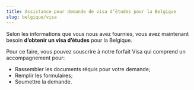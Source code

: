 ```yaml
---
title: Assistance pour demande de visa d’études pour la Belgique
slug: belgique/visa
---
```

Selon les informations que vous nous avez fournies, vous avez maintenant besoin **d’obtenir un visa d’études** pour la Belgique.

Pour ce faire, vous pouvez souscrire à notre forfait Visa qui comprend un accompagnement pour:
- Rassembler les documents réquis pour votre demande;
- Remplir les formulaires;
- Soumettre la demande.
